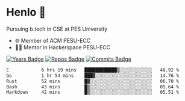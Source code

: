 
# Henlo 🌊

Pursuing b.tech in CSE at PES University

 - 🌐 Member of ACM PESU-ECC
 - 👨‍💻 Mentor in Hackerspace PESU-ECC

 [![Years Badge](https://badges.pufler.dev/years/bwaklog)](https://badges.pufler.dev) 
 [![Repos Badge](https://badges.pufler.dev/repos/bwaklog)](https://badges.pufler.dev)
 [![Commits Badge](https://badges.pufler.dev/commits/monthly/bwaklog)](https://badges.pufler.dev)

<!--START_SECTION:waka-->

```txt
C            6 hrs 19 mins   ████████████▒░░░░░░░░░░░░   48.92 %
Go           1 hr 54 mins    ███▓░░░░░░░░░░░░░░░░░░░░░   14.76 %
Rust         52 mins         █▓░░░░░░░░░░░░░░░░░░░░░░░   06.70 %
Bash         43 mins         █▒░░░░░░░░░░░░░░░░░░░░░░░   05.64 %
Markdown     42 mins         █▒░░░░░░░░░░░░░░░░░░░░░░░   05.51 %
```

<!--END_SECTION:waka-->
